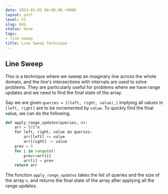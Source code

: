 ```yaml
---
date: 2024-01-01 00:00:00 +0000
layout: post
level: h2
slug: 04d
status: done
tags:
- line sweep
title: Line Sweep Technique
---
```


## Line Sweep
This is a technique where we sweep an imaginary line across the whole domain, and the line's intersections with intervals are used to solve problems. They are particularly useful for problems where we have range updates and we need to find the final state of the array.

Say we are given `queries = [(left, right, value),]` implying all values in `[left, right]` are to be incremented by `value`. To quickly find the final value, we can do the following.

```python
def apply_range_updates(queries, n):
    arr = [0]*n
    for left, right, value in queries:
        arr[left] += value
        arr[right] -= value
    prev = 0
    for i in range(n):
        prev+=arr[i]
        arr[i] = prev
    return arr
```

The function `apply_range_updates` takes the list of queries and the size of the array `n`, and returns the final state of the array after applying all the range updates.